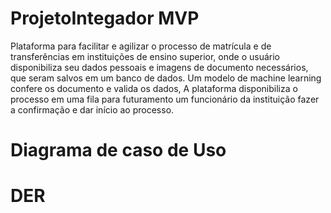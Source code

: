  #   ProjetoIntegador MVP
 
  Plataforma para facilitar e agilizar o processo de matrícula e de transferências em instituições de ensino superior, onde o usuário disponibiliza seu dados pessoais e imagens de documento necessários, que seram salvos em um banco de dados. Um modelo de machine learning confere os documento e valida os dados, A plataforma disponibiliza o processo em uma fila para futuramento um funcionário da instituição fazer a confirmação e dar início ao processo.

# Diagrama de caso de Uso


# DER
